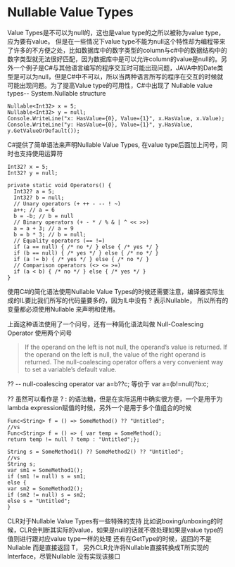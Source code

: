 # Nullable Value Types

Value Types是不可以为null的，这也是value type的之所以被称为value type，应为要有value。
但是在一些情况下value type不能为null这个特性却为编程带来了许多的不方便之处，比如数据库中的数字类型的column与c#中的数据结构中的数字类型就无法很好匹配，因为数据库中是可以允许column的value是null的。另外一个例子是C#与其他语言编写的程序交互时可能出现问题，JAVA中的Date类型是可以为null，但是C#中不可以，所以当两种语言所写的程序在交互的时候就可能出现问题。为了提高Value type的可用性，C#中出现了 Nullable value types--  System.Nullable<T> structure

```
Nullable<Int32> x = 5;
Nullable<Int32> y = null;
Console.WriteLine("x: HasValue={0}, Value={1}", x.HasValue, x.Value);
Console.WriteLine("y: HasValue={0}, Value={1}", y.HasValue, y.GetValueOrDefault());
```

C#提供了简单语法来声明Nullable Value Types, 在value type后面加上问号，同时也支持使用运算符
```
Int32? x = 5;
Int32? y = null;

private static void Operators() {
  Int32? a = 5;
  Int32? b = null;
  // Unary operators (+ ++ - -- ! ~)
  a++; // a = 6
  b = -b; // b = null
  // Binary operators (+ - * / % & | ^ << >>)
  a = a + 3; // a = 9
  b = b * 3; // b = null;
  // Equality operators (== !=)
  if (a == null) { /* no */ } else { /* yes */ }
  if (b == null) { /* yes */ } else { /* no */ }
  if (a != b) { /* yes */ } else { /* no */ }
  // Comparison operators (<> <= >=)
  if (a < b) { /* no */ } else { /* yes */ }
}
```
使用C#的简化语法使用Nullable Value Types的时候还需要注意，编译器实际生成的IL要比我们所写的代码量要多的，因为IL中没有 ? 表示Nullable， 所以所有的变量都必须使用Nullable<T> 来声明和使用。

上面这种语法使用了一个问号，还有一种简化语法叫做 Null-Coalescing Operator 使用两个问号
> If the operand on the left is not null, the operand’s value is returned. If the operand on the left is null, the value of the right operand is returned. The null-coalescing operator offers a very convenient way to set a variable’s default value.

?? -- null-coalescing operator
var a=b??c;   等价于 var a=(b!=null)?b:c;

?? 虽然可以看作是 ? : 的语法糖，但是在实际运用中确实很方便，一个是用于为lambda expression赋值的时候，另外一个是用于多个值组合的时候

```
Func<String> f = () => SomeMethod() ?? "Untitled";
//vs
Func<String> f = () => { var temp = SomeMethod();
return temp != null ? temp : "Untitled";};

String s = SomeMethod1() ?? SomeMethod2() ?? "Untitled";
//vs
String s;
var sm1 = SomeMethod1();
if (sm1 != null) s = sm1;
else {
var sm2 = SomeMethod2();
if (sm2 != null) s = sm2;
else s = "Untitled";
}
```

CLR对于Nullable Value Types有一些特殊的支持
比如说boxing/unboxing的时候，CLR会判断其实际的value，如果是null的话就不做处理如果是value type的值则进行跟对应value type一样的处理
还有在GetType的时候，返回的不是Nullable<T> 而是直接返回 T，
另外CLR允许将Nullable<T>直接转换成T所实现的Interface，尽管Nullable 没有实现该接口
